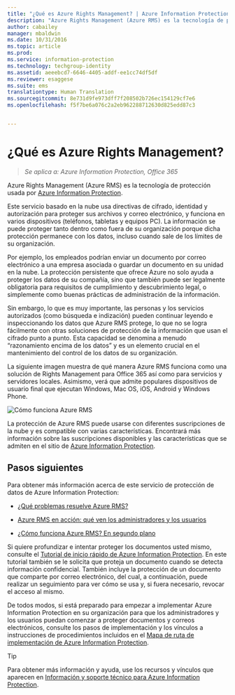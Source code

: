 ```yaml
---
title: "¿Qué es Azure Rights Management? | Azure Information Protection"
description: "Azure Rights Management (Azure RMS) es la tecnología de protección usada por Azure Information Protection."
author: cabailey
manager: mbaldwin
ms.date: 10/31/2016
ms.topic: article
ms.prod: 
ms.service: information-protection
ms.technology: techgroup-identity
ms.assetid: aeeebcd7-6646-4405-addf-ee1cc74df5df
ms.reviewer: esaggese
ms.suite: ems
translationtype: Human Translation
ms.sourcegitcommit: 8e731d9fe973dff7f208502b726ec154129cf7e6
ms.openlocfilehash: f5f7be6a076c2a2eb962288712630d825edd87c3


---
```


# <a name="what-is-azure-rights-management"></a>¿Qué es Azure Rights Management?

>*Se aplica a: Azure Information Protection, Office 365*


Azure Rights Management (Azure RMS) es la tecnología de protección usada por [Azure Information Protection](what-is-information-protection.md).

Este servicio basado en la nube usa directivas de cifrado, identidad y autorización para proteger sus archivos y correo electrónico, y funciona en varios dispositivos (teléfonos, tabletas y equipos PC). La información se puede proteger tanto dentro como fuera de su organización porque dicha protección permanece con los datos, incluso cuando sale de los límites de su organización.

Por ejemplo, los empleados podrían enviar un documento por correo electrónico a una empresa asociada o guardar un documento en su unidad en la nube. La protección persistente que ofrece Azure no solo ayuda a proteger los datos de su compañía, sino que también puede ser legalmente obligatoria para requisitos de cumplimiento y descubrimiento legal, o simplemente como buenas prácticas de administración de la información.

Sin embargo, lo que es muy importante, las personas y los servicios autorizados (como búsqueda e indización) pueden continuar leyendo e inspeccionando los datos que Azure RMS protege, lo que no se logra fácilmente con otras soluciones de protección de la información que usan el cifrado punto a punto. Esta capacidad se denomina a menudo “razonamiento encima de los datos” y es un elemento crucial en el mantenimiento del control de los datos de su organización.

La siguiente imagen muestra de qué manera Azure RMS funciona como una solución de Rights Management para Office 365 así como para servicios y servidores locales. Asimismo, verá que admite populares dispositivos de usuario final que ejecutan Windows, Mac OS, iOS, Android y Windows Phone.


![Cómo funciona Azure RMS](../media/AzRMS_elements.png)

La protección de Azure RMS puede usarse con diferentes suscripciones de la nube y es compatible con varias características. Encontrará más información sobre las suscripciones disponibles y las características que se admiten en el sitio de [Azure Information Protection](https://www.microsoft.com/en-us/cloud-platform/azure-information-protection).

## <a name="next-steps"></a>Pasos siguientes

Para obtener más información acerca de este servicio de protección de datos de Azure Information Protection:

-   [¿Qué problemas resuelve Azure RMS?](azure-rms-problems-it-solves.md)

-   [Azure RMS en acción: qué ven los administradores y los usuarios](what-admins-users-see.md)

-   [¿Cómo funciona Azure RMS? En segundo plano](how-does-it-work.md)



Si quiere profundizar e intentar proteger los documentos usted mismo, consulte el [Tutorial de inicio rápido de Azure Information Protection](../get-started/infoprotect-quick-start-tutorial.md). En este tutorial también se le solicita que proteja un documento cuando se detecta información confidencial. También incluye la protección de un documento que comparte por correo electrónico, del cual, a continuación, puede realizar un seguimiento para ver cómo se usa y, si fuera necesario, revocar el acceso al mismo.

De todos modos, si está preparado para empezar a implementar Azure Information Protection en su organización para que los administradores y los usuarios puedan comenzar a proteger documentos y correos electrónicos, consulte los pasos de implementación y los vínculos a instrucciones de procedimientos incluidos en el [Mapa de ruta de implementación de Azure Information Protection](../plan-design/deployment-roadmap.md).

> [!TIP]
> Para obtener más información y ayuda, use los recursos y vínculos que aparecen en [Información y soporte técnico para Azure Information Protection](../get-started/information-support.md).



<!--HONumber=Oct16_HO5-->


